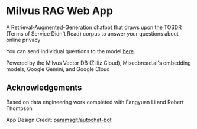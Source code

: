 # Milvus RAG Web App

A Retrieval-Augmented-Generation chatbot that draws upon the TOSDR (Terms of Service Didn't Read) corpus to answer your questions about online privacy

You can send individual questions to the model [here](https://milvus-rag-web-app-m5h36kllyq-uc.a.run.app).

Powered by the Milvus Vector DB (Zilliz Cloud), Mixedbread.ai's embedding models, Google Gemini, and Google Cloud

## Acknowledgements

Based on data engineering work completed with Fangyuan Li and Robert Thompson

App Design Credit: [paramsgit/autochat-bot](https://github.com/paramsgit/autochat-bot)
